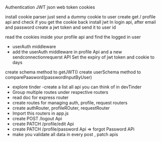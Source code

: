 Authentication 
JWT 
json web token
cookies

install cookie parser
 just send a dummy cookie to user
 create get / profile api and check if you get the cookie back
 install jwt
 In login api, after email and password create a jwt token and send it to user id

 read the cookies inside your profile api and find the logged in user

 - userAuth middleware
 - add the userAuth middleware in profile Api and a new sendconnectionrequerst API
 Set the expiry of jwt token and cookie to days

 create  schema method to getJWT()
 create  userSchema method to comparePaasword(passwordInputByUser)

- explore tinder
-create a list all api you can think of in          devTinder
- Group multiple routes under respective routers
- read doc for express router
- create routes for managing auth, profile, request routers
- create authRouter, profileROuter, requestRouter
- Import this routers in app.js
- create POST /logout Api
- create PATCH /profile/edit Api
- create PATCH /profile/password Api => forgot Password APi
- make you validate all data in every post , patch apis

